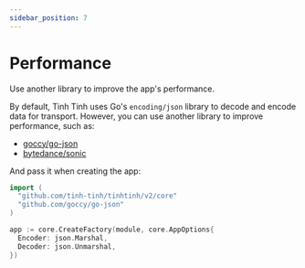 ```yaml
---
sidebar_position: 7
---
```


# Performance

Use another library to improve the app's performance.

By default, Tinh Tinh uses Go's `encoding/json` library to decode and encode data for transport. However, you can use another library to improve performance, such as:

- [goccy/go-json](https://github.com/goccy/go-json)
- [bytedance/sonic](https://github.com/bytedance/sonic)

And pass it when creating the app:

```go
import (
  "github.com/tinh-tinh/tinhtinh/v2/core"
  "github.com/goccy/go-json"
)

app := core.CreateFactory(module, core.AppOptions{
  Encoder: json.Marshal,
  Decoder: json.Unmarshal,
})
```